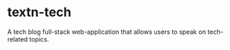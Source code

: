 # textn-tech
A tech blog full-stack web-application that allows users to speak on tech-related topics.
